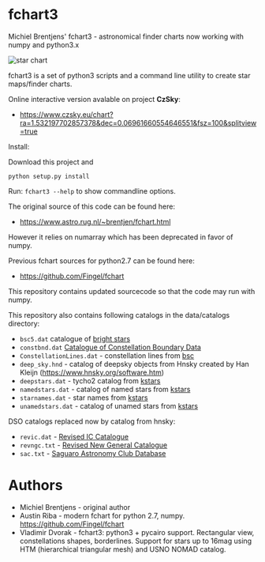 # fchart3
Michiel Brentjens' fchart3 - astronomical finder charts now working with numpy and python3.x

![star chart](https://github.com/skybber/fchart3/blob/assets/Orion.png)

fchart3 is a set of python3 scripts and a command line utility to create star maps/finder charts.

Online interactive version avalable on project **CzSky**:

* https://www.czsky.eu/chart?ra=1.532197702857378&dec=0.06961660554646551&fsz=100&splitview=true

Install:

Download this project and

`python setup.py install`

Run: `fchart3 --help` to show commandline options.

The original source of this code can be found here:
* https://www.astro.rug.nl/~brentjen/fchart.html

However it relies on numarray which has been deprecated in favor of numpy.

Previous fchart sources for python2.7 can be found here:
* https://github.com/Fingel/fchart

This repository contains updated sourcecode so that the code may run with numpy.

This repository also contains following catalogs in the data/catalogs directory:

- `bsc5.dat` catalogue of [bright stars](http://tdc-www.harvard.edu/catalogs/bsc5.html)
- `constbnd.dat` [Catalogue of Constellation Boundary Data](http://cdsarc.u-strasbg.fr/viz-bin/Cat?VI/49#sRM2.2)
- `ConstellationLines.dat` - constellation lines from [bsc](http://tdc-www.harvard.edu/catalogs/bsc5.html)
- `deep_sky.hnd` - catalog of deepsky objects from Hnsky created by Han Kleijn (https://www.hnsky.org/software.htm)
- `deepstars.dat` - tycho2 catalog from [kstars](https://edu.kde.org/kstars/)
- `namedstars.dat` - catalog of named stars from [kstars](https://edu.kde.org/kstars/)
- `starnames.dat` - star names from [kstars](https://edu.kde.org/kstars/)
- `unamedstars.dat` - catalog of unamed stars from [kstars](https://edu.kde.org/kstars/)

DSO catalogs replaced now by catalog from hnsky:
- `revic.dat` - [Revised IC Catalogue](http://www.klima-luft.de/steinicke/ngcic/rev2000/Explan.htm)
- `revngc.txt` - [Revised New General Catalogue](http://www.klima-luft.de/steinicke/ngcic/rev2000/Explan.htm)
- `sac.txt` - [Saguaro Astronomy Club Database](https://www.saguaroastro.org/sac-downloads/)

Authors
=======
* Michiel Brentjens - original author
* Austin Riba - modern fchart for python 2.7, numpy. https://github.com/Fingel/fchart
* Vladimir Dvorak - fchart3: python3 + pycairo support. Rectangular view, constellations shapes, borderlines. Support for stars up to 16mag using HTM (hierarchical triangular mesh) and USNO NOMAD catalog.
